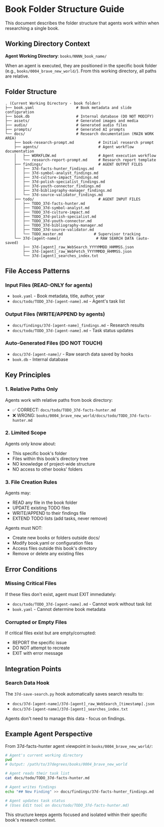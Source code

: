 # Book Folder Structure Guide

This document describes the folder structure that agents work within when researching a single book.

## Working Directory Context

**Agent Working Directory**: `books/NNNN_book_name/`

When an agent is executed, they are positioned in the specific book folder (e.g., `books/0004_brave_new_world/`). From this working directory, all paths are relative.

## Folder Structure

```
. (Current Working Directory - book folder)
├── book.yaml                   # Book metadata and slide configuration
├── book.db                     # Internal database (DO NOT MODIFY)
├── assets/                     # Generated images and media
├── audio/                      # Generated audio files
├── prompts/                    # Generated AI prompts
└── docs/                       # Research documentation (MAIN WORK AREA)
    ├── book-research-prompt.md           # Initial research prompt
    ├── agents/                           # Agent workflow documentation
    │   ├── WORKFLOW.md                   # Agent execution workflow
    │   └── research-report-prompt.md     # Research report template
    ├── findings/                         # AGENT OUTPUT FILES
    │   ├── 37d-facts-hunter_findings.md
    │   ├── 37d-symbol-analyst_findings.md
    │   ├── 37d-culture-impact_findings.md
    │   ├── 37d-polish-specialist_findings.md
    │   ├── 37d-youth-connector_findings.md
    │   ├── 37d-bibliography-manager_findings.md
    │   └── 37d-source-validator_findings.md
    ├── todo/                             # AGENT INPUT FILES
    │   ├── TODO_37d-facts-hunter.md
    │   ├── TODO_37d-symbol-analyst.md
    │   ├── TODO_37d-culture-impact.md
    │   ├── TODO_37d-polish-specialist.md
    │   ├── TODO_37d-youth-connector.md
    │   ├── TODO_37d-bibliography-manager.md
    │   ├── TODO_37d-source-validator.md
    │   └── TODO_master.md              # Supervisor tracking
    └── 37d-[agent-name]/                # RAW SEARCH DATA (auto-saved)
        ├── 37d-[agent]_raw_WebSearch_YYYYMMDD_HHMMSS.json
        ├── 37d-[agent]_raw_WebFetch_YYYYMMDD_HHMMSS.json
        └── 37d-[agent]_searches_index.txt
```

## File Access Patterns

### Input Files (READ-ONLY for agents)
- `book.yaml` - Book metadata, title, author, year
- `docs/todo/TODO_37d-[agent-name].md` - Agent's task list

### Output Files (WRITE/APPEND by agents)  
- `docs/findings/37d-[agent-name]_findings.md` - Research results
- `docs/todo/TODO_37d-[agent-name].md` - Task status updates

### Auto-Generated Files (DO NOT TOUCH)
- `docs/37d-[agent-name]/` - Raw search data saved by hooks
- `book.db` - Internal database

## Key Principles

### 1. Relative Paths Only
Agents work with relative paths from book directory:
- ✅ CORRECT: `docs/todo/TODO_37d-facts-hunter.md`
- ❌ WRONG: `books/0004_brave_new_world/docs/todo/TODO_37d-facts-hunter.md`

### 2. Limited Scope
Agents only know about:
- This specific book's folder
- Files within this book's directory tree
- NO knowledge of project-wide structure
- NO access to other books' folders

### 3. File Creation Rules
Agents may:
- READ any file in the book folder
- UPDATE existing TODO files
- WRITE/APPEND to their findings file
- EXTEND TODO lists (add tasks, never remove)

Agents must NOT:
- Create new books or folders outside docs/
- Modify book.yaml or configuration files
- Access files outside this book's directory
- Remove or delete any existing files

## Error Conditions

### Missing Critical Files
If these files don't exist, agent must EXIT immediately:
- `docs/todo/TODO_37d-[agent-name].md` - Cannot work without task list
- `book.yaml` - Cannot determine book metadata

### Corrupted or Empty Files
If critical files exist but are empty/corrupted:
- REPORT the specific issue
- DO NOT attempt to recreate
- EXIT with error message

## Integration Points

### Search Data Hook
The `37d-save-search.py` hook automatically saves search results to:
- `docs/37d-[agent-name]/37d-[agent]_raw_WebSearch_[timestamp].json`
- `docs/37d-[agent-name]/37d-[agent]_searches_index.txt`

Agents don't need to manage this data - focus on findings.

## Example Agent Perspective

From 37d-facts-hunter agent viewpoint in `books/0004_brave_new_world/`:

```bash
# Agent's current working directory
pwd
# Output: /path/to/37degrees/books/0004_brave_new_world

# Agent reads their task list
cat docs/todo/TODO_37d-facts-hunter.md

# Agent writes findings
echo "## New Finding" >> docs/findings/37d-facts-hunter_findings.md

# Agent updates task status
# (Uses Edit tool on docs/todo/TODO_37d-facts-hunter.md)
```

This structure keeps agents focused and isolated within their specific book's research context.